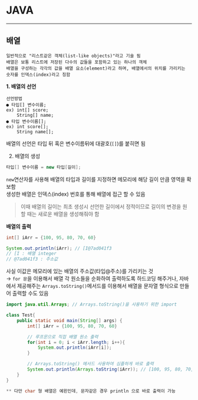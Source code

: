 # JAVA
---
## 배열
```
일반적으로 "리스트같은 객체(list-like objects)"라고 기술 됨
배열은 보통 리스트에 저장된 다수의 값들을 포함하고 있는 하나의 객체
배열을 구성하는 각각의 값을 배열 요소(element)라고 하며, 배열에서의 위치를 가리키는 숫자를 인덱스(index)라고 칭함
```

**1. 배열의 선언**   
```
선언방법 
● 타입[] 변수이름;
ex) int[] score;
    String[] name;
● 타입 변수이름[];
ex) int score[];
    String name[];
 ```
배열의 선언은 타입 뒤 혹은 변수이름뒤에 대괄호(`[]`)를 붙히면 됨   

2. 배열의 생성
```java
타입[] 변수이름 = new 타입[길이];
```   
`new`연산자를 사용해 배열의 타입과 길이를 지정하면 메모리에 해당 길이 만큼 영역을 확보함   
생성한 배열은 인덱스(index) 번호를 통해 배열에 접근 할 수 있음      
> 이때 배열의 길이는 최초 생성시 선언한 길이에서 정적이므로 길이의 변경을 원할 때는 새로운 배열을 생성해줘야 함  

**배열의 출력** 
``` java
int[] iArr = {100, 95, 80, 70, 60}

System.out.println(iArr); // [I@7ad041f3
// [I : 배열 integer
// @7ad041f3 : 주소값
```
사실 이값은 메모리에 있는 배열의 주소값(타입@주소)를 가리키는 것   
→ `for 문`을 이용해서 배열 각 원소들을 순화하여 출력하도록 하드코딩 해주거나, 자바에서 제공해주는 `Arrays.toString()`메서드를 이용해서 배열을 문자열 형식으로 만들어 출력할 수도 있음   
``` java
import java.util.Arrays; // Arrays.toString()을 사용하기 위한 import

class Test{
    public static void main(String[] args) {
        int[] iArr = {100, 95, 80, 70, 60}

        // 루프문으로 직접 배열 원소 출력
        for(int i = 0; i < iArr.length; i++){
            System.out.println(iArr[i]);
        }

        // Arrays.toString() 메서드 사용하여 심플하게 바로 출력
        System.out.println(Arrays.toString(iArr)); // [100, 95, 80, 70, 60]
    }
}

** 다만 char 형 배열은 예왼인데, 문자같은 경우 println 으로 바로 출력이 가능
```